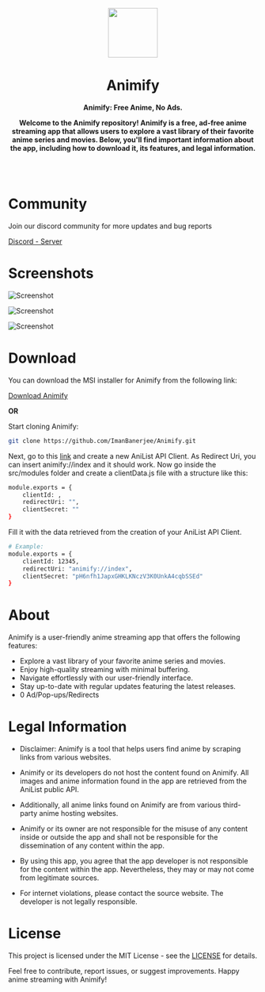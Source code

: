 <p align="center">
    <img width="100px" src="https://media.discordapp.net/attachments/841882095227502632/1189541317424971776/animify.png?ex=659e89ae&is=658c14ae&hm=b48472f9fc9fb83f18994ebcd4b872f93af0c81889afc69623e9b1d38acdaa1a&=&format=webp&quality=lossless"/>
    <h1 align="center">Animify</h1>
</p>

<p align="center"><b>Animify: Free Anime, No Ads.</b></p>

<p align="center"><b>Welcome to the Animify repository! Animify is a free, ad-free anime streaming app that allows users to explore a vast library of their favorite anime series and movies. Below, you'll find important information about the app, including how to download it, its features, and legal information.</b></p>

<br>
<br>

# Community

Join our discord community for more updates and bug reports

[Discord - Server](https://dsc.gg/animify)


# Screenshots

![Screenshot](https://media.discordapp.net/attachments/841882095227502632/1189490424704938045/image.png?ex=659e5a48&is=658be548&hm=43cee8eff0928f173a974e3c13710646d4877c58f0bb3dc98018a858eccdd28b&=&format=webp&quality=lossless&width=1258&height=671)

![Screenshot](https://media.discordapp.net/attachments/841882095227502632/1189490586944802906/image.png?ex=659e5a6f&is=658be56f&hm=c544487e77f50eb9739df89018d7944cc2ab6e91e471ba2691e4c12736a4096c&=&format=webp&quality=lossless&width=1256&height=671)

![Screenshot](https://media.discordapp.net/attachments/841882095227502632/1189490571195199508/image.png?ex=659e5a6b&is=658be56b&hm=9ecd6b360dba37127586f27bb350f26212f8f2343baccd8f12e5f614f381a60c&=&format=webp&quality=lossless&width=1260&height=671)

# Download

You can download the MSI installer for Animify from the following link:

[Download Animify](https://github.com/ImanBanerjee/Animify/releases/download/2.1.1/Animify.msi)

**OR**

Start cloning Animify:

```bash
git clone https://github.com/ImanBanerjee/Animify.git
```
Next, go to this [link](https://anilist.co/settings/developer) and create a new AniList API Client. As Redirect Uri, you can insert animify://index and it should work. Now go inside the src/modules folder and create a clientData.js file with a structure like this:

```bash
module.exports = {
    clientId: ,
    redirectUri: "",
    clientSecret: ""
}
```

Fill it with the data retrieved from the creation of your AniList API Client.

```bash 
# Example:
module.exports = {
    clientId: 12345,
    redirectUri: "animify://index",
    clientSecret: "pH6nfh1JapxGHKLKNczV3K0UnkA4cqbSSEd"
}
```
# About
Animify is a user-friendly anime streaming app that offers the following features:

- Explore a vast library of your favorite anime series and movies.
- Enjoy high-quality streaming with minimal buffering.
- Navigate effortlessly with our user-friendly interface.
- Stay up-to-date with regular updates featuring the latest releases.
- 0 Ad/Pop-ups/Redirects

# Legal Information
- Disclaimer: Animify is a tool that helps users find anime by scraping links from various websites.

- Animify or its developers do not host the content found on Animify. All images and anime information found in the app are retrieved from the AniList public API.

- Additionally, all anime links found on Animify are from various third-party anime hosting websites.

- Animify or its owner are not responsible for the misuse of any content inside or outside the app and shall not be responsible for the dissemination of any content within the app.

- By using this app, you agree that the app developer is not responsible for the content within the app. Nevertheless, they may or may not come from legitimate sources.

- For internet violations, please contact the source website. The developer is not legally responsible.

# License
This project is licensed under the MIT License - see the [LICENSE](https://github.com/ImanBanerjee/Animify/blob/main/LICENSE) for details.

Feel free to contribute, report issues, or suggest improvements. Happy anime streaming with Animify!

